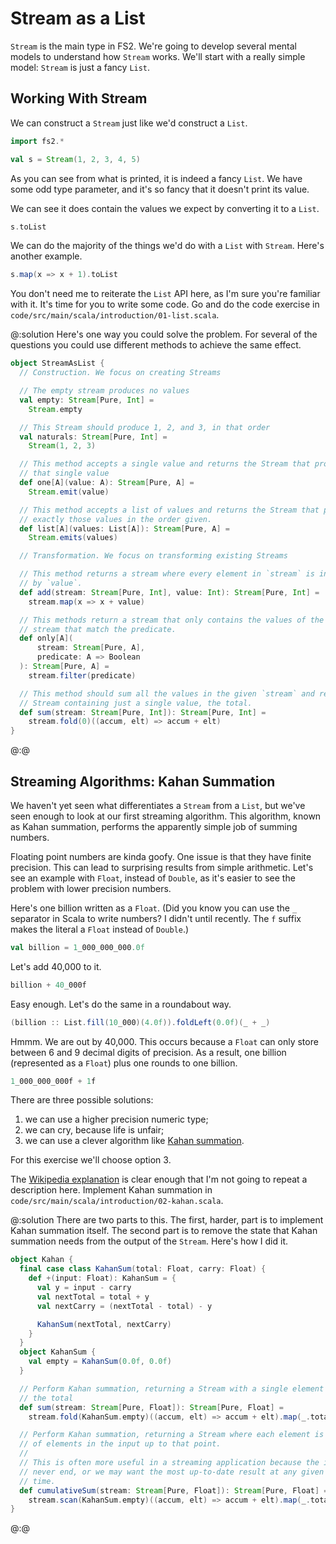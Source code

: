 # Stream as a List

`Stream` is the main type in FS2. We're going to develop several mental models to understand how `Stream` works. We'll start with a really simple model: `Stream` is just a fancy `List`.


## Working With Stream

We can construct a `Stream` just like we'd construct a `List`.

```scala mdoc
import fs2.*

val s = Stream(1, 2, 3, 4, 5)
```

As you can see from what is printed, it is indeed a fancy `List`.
We have some odd type parameter, and it's so fancy that it doesn't print its value.

We can see it does contain the values we expect by converting it to a `List`.

```scala mdoc
s.toList
```

We can do the majority of the things we'd do with a `List` with `Stream`.
Here's another example.

```scala mdoc
s.map(x => x + 1).toList
```

You don't need me to reiterate the `List` API here, as I'm sure you're familiar with it.
It's time for you to write some code. 
Go and do the code exercise in `code/src/main/scala/introduction/01-list.scala`.

@:solution
Here's one way you could solve the problem. For several of the questions you could use different methods to achieve the same effect.

```scala mdoc:silent
object StreamAsList {
  // Construction. We focus on creating Streams

  // The empty stream produces no values
  val empty: Stream[Pure, Int] = 
    Stream.empty

  // This Stream should produce 1, 2, and 3, in that order
  val naturals: Stream[Pure, Int] = 
    Stream(1, 2, 3)

  // This method accepts a single value and returns the Stream that produces
  // that single value
  def one[A](value: A): Stream[Pure, A] = 
    Stream.emit(value)

  // This method accepts a list of values and returns the Stream that produces
  // exactly those values in the order given.
  def list[A](values: List[A]): Stream[Pure, A] = 
    Stream.emits(values)

  // Transformation. We focus on transforming existing Streams

  // This method returns a stream where every element in `stream` is incremented
  // by `value`.
  def add(stream: Stream[Pure, Int], value: Int): Stream[Pure, Int] =
    stream.map(x => x + value)

  // This methods return a stream that only contains the values of the input
  // stream that match the predicate.
  def only[A](
      stream: Stream[Pure, A],
      predicate: A => Boolean
  ): Stream[Pure, A] = 
    stream.filter(predicate)

  // This method should sum all the values in the given `stream` and return a
  // Stream containing just a single value, the total.
  def sum(stream: Stream[Pure, Int]): Stream[Pure, Int] =
    stream.fold(0)((accum, elt) => accum + elt)
}
```
@:@


## Streaming Algorithms: Kahan Summation

We haven't yet seen what differentiates a `Stream` from a `List`, but we've seen enough to look at our first streaming algorithm.
This algorithm, known as Kahan summation, performs the apparently simple job of summing numbers.

Floating point numbers are kinda goofy. One issue is that they have finite precision. This can lead to surprising results from simple arithmetic. Let's see an example with `Float`, instead of `Double`, as it's easier to see the problem with lower precision numbers.

Here's one billion written as a `Float`. (Did you know you can use the `_` separator in Scala to write numbers? I didn't until recently. The `f` suffix makes the literal a `Float` instead of `Double`.)

```scala mdoc
val billion = 1_000_000_000.0f
```

Let's add 40,000 to it.

```scala mdoc
billion + 40_000f
```

Easy enough. Let's do the same in a roundabout way.

```scala mdoc
(billion :: List.fill(10_000)(4.0f)).foldLeft(0.0f)(_ + _)
```

Hmmm. We are out by 40,000. This occurs because a `Float` can only store between 6 and 9 decimal digits of precision. As a result, one billion (represented as a `Float`) plus one rounds to one billion.

```scala mdoc
1_000_000_000f + 1f
```

There are three possible solutions: 

1. we can use a higher precision numeric type;
2. we can cry, because life is unfair;
3. we can use a clever algorithm like [Kahan summation][kahan]. 

For this exercise we'll choose option 3.

The [Wikipedia explanation][kahan] is clear enough that I'm not going to repeat a description here. Implement Kahan summation in `code/src/main/scala/introduction/02-kahan.scala`.

@:solution
There are two parts to this. The first, harder, part is to implement Kahan summation itself. The second part is to remove the state that Kahan summation needs from the output of the `Stream`. Here's how I did it.

```scala mdoc:silent
object Kahan {
  final case class KahanSum(total: Float, carry: Float) {
    def +(input: Float): KahanSum = {
      val y = input - carry
      val nextTotal = total + y
      val nextCarry = (nextTotal - total) - y

      KahanSum(nextTotal, nextCarry)
    }
  }
  object KahanSum {
    val empty = KahanSum(0.0f, 0.0f)
  }

  // Perform Kahan summation, returning a Stream with a single element that is
  // the total
  def sum(stream: Stream[Pure, Float]): Stream[Pure, Float] =
    stream.fold(KahanSum.empty)((accum, elt) => accum + elt).map(_.total)

  // Perform Kahan summation, returning a Stream where each element is the sum
  // of elements in the input up to that point.
  //
  // This is often more useful in a streaming application because the input may
  // never end, or we may want the most up-to-date result at any given point in
  // time.
  def cumulativeSum(stream: Stream[Pure, Float]): Stream[Pure, Float] =
    stream.scan(KahanSum.empty)((accum, elt) => accum + elt).map(_.total).tail
}
```
@:@

[kahan]: https://en.wikipedia.org/wiki/Kahan_summation_algorithm
